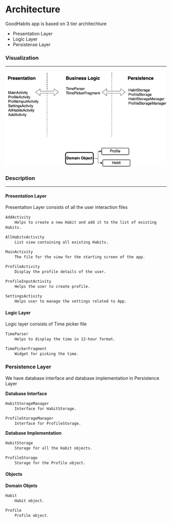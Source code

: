 # Architecture 

GoodHabits app is based on 3 tier architechture 
* Presentation Layer 
* Logic Layer
* Persistense Layer

### Visualization 
---
![Architecture](/docs/Architecture.png)




### Description 
---
#### **Presentation Layer**
Presentation Layer consists of all the user interaction files 
```
AddActivity 
    Helps to create a new Habit and add it to the list of existing Habits. 
```
```
AllHabitsActivity 
    List view containing all existing Habits.
```
```
MainActivity
    The file for the view for the starting screen of the app.
```
```
ProfileActivity
    Display the profile details of the user.
```
```
ProfileInputActivity
    Helps the user to create profile.
```
```
SettingsActivity
    Helps user to manage the settings related to App.
```
 


#### **Logic Layer**
Logic layer consists of Time picker file
```
TimeParser
    Helps to display the time in 12-hour format.
```
```
TimePickerFragment
    Widget for picking the time.
```

### **Persistence Layer**
We have database interface and database implementation in Persistence Layer

**Database Interface** 
```
HabitStorageManager
    Interface for HabitStorage.
```
```
ProfileStorageManager
    Interface for ProfileStorage.
```


**Database Implementation**
```
HabitStorage
    Storage for all the Habit objects.
```
```
ProfileStorage
    Storage for the Profile object.
```


#### **Objects**
**Domain Objets**
```
Habit
    Habit object.
```
```
Profile
    Profile object.
```
